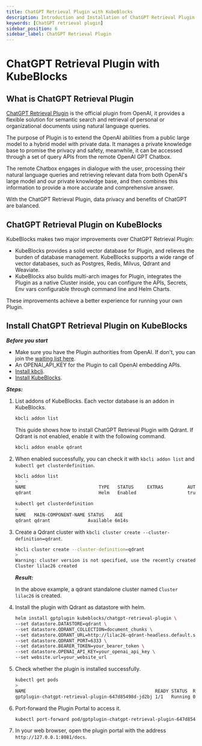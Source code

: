 ```yaml
---
title: ChatGPT Retrieval Plugin with KubeBlocks
description: Introduction and Installation of ChatGPT Retrieval Plugin on KubeBlocks
keywords: [ChatGPT retrieval plugin]
sidebar_position: 6
sidebar_label: ChatGPT Retrieval Plugin
---
```


# ChatGPT Retrieval Plugin with KubeBlocks

## What is ChatGPT Retrieval Plugin

[ChatGPT Retrieval Plugin](https://github.com/openai/chatgpt-retrieval-plugin) is the official plugin from OpenAI, it provides a flexible solution for semantic search and retrieval of personal or organizational documents using natural language queries.

The purpose of Plugin is to extend the OpenAI abilities from a public large model to a hybrid model with private data. It manages a private knowledge base to promise the privacy and safety, meanwhile, it can be accessed through a set of query APIs from the remote OpenAI GPT Chatbox.

The remote Chatbox engages in dialogue with the user, processing their natural language queries and retrieving relevant data from both OpenAI's large model and our private knowledge base, and then combines this information to provide a more accurate and comprehensive answer.

With the ChatGPT Retrieval Plugin, data privacy and benefits of ChatGPT are balanced.

## ChatGPT Retrieval Plugin on KubeBlocks

KubeBlocks makes two major improvements over ChatGPT Retrieval Plugin:

- KubeBlocks provides a solid vector database for Plugin, and relieves the burden of database management. KubeBlocks supports a wide range of vector databases, such as Postgres, Redis, Milvus, Qdrant and Weaviate.
- KubeBlocks also builds multi-arch images for Plugin, integrates the Plugin as a native Cluster inside, you can configure the APIs, Secrets, Env vars configurable through command line and Helm Charts.

These improvements achieve a better experience for running your own Plugin.

## Install ChatGPT Retrieval Plugin on KubeBlocks

***Before you start***

- Make sure you have the Plugin authorities from OpenAI. If don't, you can join the [waiting list here](https://openai.com/waitlist/plugins).
- An OPENAI_API_KEY for the Plugin to call OpenAI embedding APIs.
- [Install kbcli](./../installation/install-kbcli.md).
- [Install KubeBlocks](./../installation/install-kubeblocks.md).

***Steps:***

1. List addons of KubeBlocks. Each vector database is an addon in KubeBlocks.

   ```bash
   kbcli addon list 
   ```

   This guide shows how to install ChatGPT Retrieval Plugin with Qdrant. If Qdrant is not enabled, enable it with the following command.

   ```bash
   kbcli addon enable qdrant 
   ```

2. When enabled successfully, you can check it with `kbcli addon list` and `kubectl get clusterdefinition`.

   ```bash
   kbcli addon list 
   >
   NAME                           TYPE   STATUS     EXTRAS         AUTO-INSTALL   AUTO-INSTALLABLE-SELECTOR
   qdrant                         Helm   Enabled                   true
   ```

   ```bash
   kubectl get clusterdefinition
   >
   NAME   MAIN-COMPONENT-NAME STATUS    AGE
   qdrant qdrant              Available 6m14s
   ```

3. Create a Qdrant cluster with `kbcli cluster create --cluster-definition=qdrant`.

   ```bash
   kbcli cluster create --cluster-definition=qdrant
   >
   Warning: cluster version is not specified, use the recently created ClusterVersion qdrant-1.1.0
   Cluster lilac26 created
   ```

   ***Result:***

   In the above example, a qdrant standalone cluster named `Cluster lilac26` is created.

4. Install the plugin with Qdrant as datastore with helm.

   ```bash
   helm install gptplugin kubeblocks/chatgpt-retrieval-plugin \
   --set datastore.DATASTORE=qdrant \
   --set datastore.QDRANT_COLLECTION=document_chunks \
   --set datastore.QDRANT_URL=http://lilac26-qdrant-headless.default.svc.cluster.local \
   --set datastore.QDRANT_PORT=6333 \
   --set datastore.BEARER_TOKEN=your_bearer_token \
   --set datastore.OPENAI_API_KEY=your_openai_api_key \
   --set website.url=your_website_url
   ```

5. Check whether the plugin is installed successfully.

   ```bash
   kubectl get pods
   >
   NAME                                                READY STATUS  RESTARTS AGE
   gptplugin-chatgpt-retrieval-plugin-647d85498d-jd2bj 1/1   Running 0        10m
   ```

6. Port-forward the Plugin Portal to access it.

   ```bash
   kubectl port-forward pod/gptplugin-chatgpt-retrieval-plugin-647d85498d-jd2bj 8081:8080
   ```

7. In your web browser, open the plugin portal with the address `http://127.0.0.1:8081/docs`.
